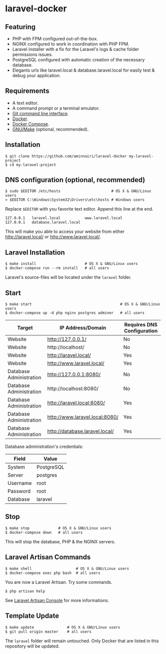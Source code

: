 # laravel-docker

## Featuring

- PHP with FPM configured out-of-the-box.
- NGINX configured to work in coordination with PHP FPM.
- Laravel installer with a fix for the Laravel's logs & cache folder permissions issues.
- PostgreSQL configured with automatic creation of the necessary database.
- Elegants urls like laravel.local & database.laravel.local for easily test & debug your application.

## Requirements

- A text editor.
- A command prompt or a terminal emulator.
- [Git command line interface](https://git-scm.com/).
- [Docker](https://www.docker.com/).
- [Docker Compose](https://docs.docker.com/compose/).
- [GNU/Make](https://www.gnu.org/software/make/) (optional, recommended).

## Installation

```console
$ git clone https://github.com/aminnairi/laravel-docker my-laravel-project
$ cd my-laravel-project
```

## DNS configuration (optional, recommended)

```console
$ sudo $EDITOR /etc/hosts                       # OS X & GNU/Linux users
> $EDITOR C:\Windows\System32\Drivers\etc\hosts # Windows users
```

Replace `$EDITOR` with you favorite text editor. Append this line at the end.

```
127.0.0.1   laravel.local           www.laravel.local
127.0.0.1   database.laravel.local
```

This will make you able to access your website from either http://laravel.local/ or http://www.laravel.local/.

## Laravel Installation

```console
$ make install                      # OS X & GNU/Linux users
$ docker-compose run --rm install   # all users
```

Laravel's source-files will be located under the `laravel` folder.

## Start

```console
$ make start                                        # OS X & GNU/Linux users
$ docker-compose up -d php nginx postgres adminer   # all users
```

Target | IP Address/Domain | Requires DNS Configuration
---|---|---
Website | http://127.0.0.1/ | No
Website | http://localhost/ | No
Website | http://laravel.local/ | Yes
Website | http://www.laravel.local/ | Yes
Database Administration | http://127.0.0.1:8080/ | No
Database Administration | http://localhost:8080/ | No
Database Administration | http://laravel.local:8080/  | Yes
Database Administration | http://www.laravel.local:8080/  | Yes
Database Administration | http://database.laravel.local/  | Yes

Database administration's credentials:

Field | Value
---|---
System | PostgreSQL
Server | postgres
Username | root
Password | root
Database | laravel

## Stop

```console
$ make stop             # OS X & GNU/Linux users
$ docker-compose down   # all users
```

This will stop the database, PHP & the NGINX servers.

## Laravel Artisan Commands

```console
$ make shell                    # OS X & GNU/Linux users
$ docker-compose exec php bash  # all users
```

You are now a Laravel Artisan. Try some commands.

```console
$ php artisan help
```

See [Laravel Artisan Console](https://laravel.com/docs/master/artisan) for more informations.

## Template Update

```console
$ make update               # OS X & GNU/Linux users
$ git pull origin master    # all users
```

The `laravel` folder will remain untouched. Only Docker that are listed in this repository will be updated.